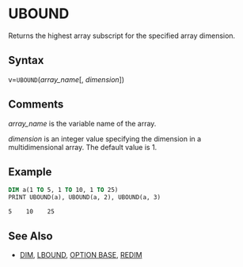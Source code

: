 # UBOUND

Returns the highest array subscript for the specified array dimension.

## Syntax

v=`UBOUND`(*array_name*[, *dimension*])

## Comments

*array_name* is the variable name of the array.

*dimension* is an integer value specifying the dimension in a multidimensional array. The default value is 1.

## Example

```vb
DIM a(1 TO 5, 1 TO 10, 1 TO 25)
PRINT UBOUND(a), UBOUND(a, 2), UBOUND(a, 3)
```

```text
5    10    25
```

## See Also

- [DIM](DIM), [LBOUND](LBOUND), [OPTION BASE](OPTION-BASE), [REDIM](REDIM)

